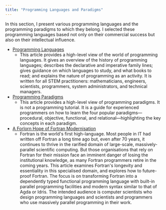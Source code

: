 ```yaml
---
title: "Programming Languages and Paradigms"
---
```


In this section, I present various programming languages and the programming paradigms to which they belong. I selected these programming languages based not only on their commercial success but also on their intellectual influence.

- [Programming Languages](Languages.md)
  - This article provides a high-level view of the world of programming languages. It gives an overview of the history of programming languages; describes the declarative and imperative family lines; gives guidance on which languages to study, and what books to read; and explains the nature of programming as an activity. It is written for all STEM practitioners: mathematicians, engineers, scientists, programmers, system administrators, and technical managers.
- [Programming Paradigms](Paradigms.md)
  - This article provides a high-level view of programming paradigms. It is not a programming tutorial. It is a guide for experienced programmers on how to learn the four popular paradigms—procedural, objective, functional, and relational—highlighting the key concepts in each paradigm.
- [A Forlorn Hope of Fortran Modernisation](./FortranModernisation.md)
  - Fortran is the world's first high-language. Most people in IT had written off Fortran a long time ago but, even after 70 years, it continues to thrive in the rarified domain of large-scale, massively-parallel scientific computing. But those organisations that rely on Fortran for their mission face an imminent danger of losing the institutional knowledge, as many Fortran programmers retire in the coming years. This article examines Fortran's longevity and essentiality in this specialised domain, and explores how to future-proof Fortran. The focus is on transforming Fortran into a dependently typed functional programming language with built-in parallel programming facilities and modern syntax similar to that of Agda or Idris. The intended audience is computer scientists who design programming languages and scientists and programmers who use massively parallel programming in their work.

